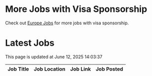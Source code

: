 # More Jobs with Visa Sponsorship

Check out [Europe Jobs](https://github.com/sureshparimi/europejobs#latest-jobs) for more jobs with visa sponsorship.

# Latest Jobs

This page is updated at June 12, 2025 14:03:37

| Job Title | Job Location | Job Link | Job Posted |
| --- | --- | --- | --- |
